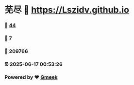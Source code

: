 # 芜尽 :link: https://Lszidv.github.io 
### :page_facing_up: [44](https://Lszidv.github.io/tag.html) 
### :speech_balloon: 7 
### :hibiscus: 209766 
### :alarm_clock: 2025-06-17 00:53:26 
### Powered by :heart: [Gmeek](https://github.com/Meekdai/Gmeek)
